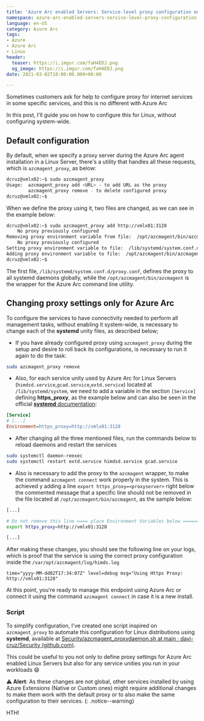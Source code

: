 ```yaml
---
title: 'Azure Arc enabled Servers: Service-level proxy configuration on Linux'
namespace: azure-arc-enabled-servers-service-level-proxy-configuration-on-linux
language: en-US
category: Azure Arc
tags:
- Azure
- Azure Arc
- Linux
header:
  teaser: https://i.imgur.com/faH4EDJ.png
  og_image: https://i.imgur.com/faH4EDJ.png
date: 2021-03-02T18:00:00.000+00:00

---
```

Sometimes customers ask for help to configure proxy for internet services in some specific services, and this is no different with Azure Arc

In this post, I'll guide you on how to configure this for Linux, without configuring system-wide.<!--more-->

## Default configuration

By default, when we specify a proxy server during the Azure Arc agent installation in a Linux Server, there's a utility that handles all these requests, which is `azcmagent_proxy`, as below:

```bash
dcruz@vmlx02:~$ sudo azcmagent_proxy
Usage:  azcmagent_proxy add <URL> - to add URL as the proxy
        azcmagent_proxy remove - to delete configured proxy
dcruz@vmlx02:~$
```

When we define the proxy using it, two files are changed, as we can see in the example below:

```bash
dcruz@vmlx02:~$ sudo azcmagent_proxy add http://vmlx01:3128
    No proxy previously configured
Removing proxy environment variable from file:  /opt/azcmagent/bin/azcmagent
    No proxy previously configured
Setting proxy environment variable to file:  /lib/systemd/system.conf.d/proxy.conf
Adding proxy environment variable to file:  /opt/azcmagent/bin/azcmagent
dcruz@vmlx02:~$
```

The first file, `/lib/systemd/system.conf.d/proxy.conf`, defines the proxy to all systemd daemons globally, while the `/opt/azcmagent/bin/azcmagent` is the wrapper for the Azure Arc command line utility.

## Changing proxy settings only for Azure Arc

To configure the services to have connectivity needed to perform all management tasks, without enabling it system-wide, is necessary to change each of the **systemd** unity files, as described below;

- If you have already configured proxy using `azcmagent_proxy` during the setup and desire to roll back its configurations, is necessary to run it again to do the task:

```bash
sudo azcmagent_proxy remove
```

- Also, for each service unity used by Azure Arc for Linux Servers (`himdsd.service`,`gcad.service`,`extd.service`) located at `/lib/systemd/system`, we need to add a variable in the section `[Service]` defining **https_proxy**, as the example below and can also be seen in the official [**systemd** documentation](https://www.freedesktop.org/software/systemd/man/systemd.service.html):

```ini
[Service]
# [...]
Environment=https_proxy=http://vmlx01:3128
```

- After changing all the three mentioned files, run the commands below to reload daemons and restart the services

```bash
sudo systemctl daemon-reexec
sudo systemctl restart extd.service himdsd.service gcad.service
```
  
- Also is necessary to add the proxy to the `azcmagent` wrapper, to make the command `azcmagent connect` work properly in the system. This is achieved y adding a line `export https_proxy=<proxyserver>` right below the commented message that a specific line should not be removed in the file located at `/opt/azcmagent/bin/azcmagent`, as the sample below:

```bash
[...]

# Do not remove this line ==== place Environment Variables below ======
export https_proxy=http://vmlx01:3128

[...]
```

After making these changes, you should see the following line on your logs, which is proof that the service is using the correct proxy configuration inside the  `/var/opt/azcmagent/log/himds.log`

```plaintext
time="yyyy-MM-dd02T17:34:07Z" level=debug msg="Using Https Proxy: http://vmlx01:3128"
```

At this point, you're ready to manage this endpoint using Azure Arc or connect it using the command `azcmagent connect` in case it is a new install.

### Script

To simplify configuration, I've created one script inspired on `azcmagent_proxy` to automate this configuration for Linux distributions using **systemd**, available at [Security/azcmagent_proxydaemon.sh at main · davi-cruz/Security (github.com)](https://github.com/davi-cruz/Security/blob/main/AzureArc/azcmagent_proxydaemon.sh).

This could be useful to you not only to define proxy settings for Azure Arc enabled Linux Servers but also for any service unities you run in your workloads :smile:

:warning: **Alert**:
As these changes are not global, other services installed by using Azure Extensions (Native or Custom ones) might require additional changes to make them work with the default proxy or to also make the same configuration to their services.
{: .notice--warning}

HTH!
